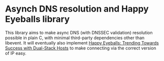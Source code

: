 Asynch DNS resolution and Happy Eyeballs library
================================================

This library aims to make async DNS (with DNSSEC validation) resolution possible in plain C, with minimal third-party dependencies other than libevent.  It will eventually also implement [Happy Eyeballs: Trending Towards Success with Dual-Stack Hosts](http://tools.ietf.org/html/draft-wing-v6ops-happy-eyeballs-ipv6) to make connecting via the correct version of IP easy.